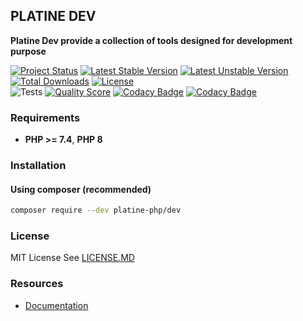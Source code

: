 ## PLATINE DEV
**Platine Dev provide a collection of tools designed for development purpose**

[![Project Status](http://opensource.box.com/badges/active.svg)](http://opensource.box.com/badges)
[![Latest Stable Version](https://poser.pugx.org/platine-php/dev/v)](https://packagist.org/packages/platine-php/dev)
[![Latest Unstable Version](https://poser.pugx.org/platine-php/dev/v/unstable)](https://packagist.org/packages/platine-php/dev)
[![Total Downloads](https://poser.pugx.org/platine-php/dev/downloads)](https://packagist.org/packages/platine-php/dev)
[![License](https://poser.pugx.org/platine-php/dev/license)](https://packagist.org/packages/platine-php/dev)  
![Tests](https://github.com/platine-php/dev/actions/workflows/ci.yml/badge.svg)
[![Quality Score](https://img.shields.io/scrutinizer/g/platine-php/dev.svg?style=flat-square)](https://scrutinizer-ci.com/g/platine-php/dev)
[![Codacy Badge](https://app.codacy.com/project/badge/Grade/03a3bd1809cc46e7baf5fa23bbbcb540)](https://app.codacy.com/gh/platine-php/dev/dashboard?utm_source=gh&utm_medium=referral&utm_content=&utm_campaign=Badge_grade)
[![Codacy Badge](https://app.codacy.com/project/badge/Coverage/03a3bd1809cc46e7baf5fa23bbbcb540)](https://app.codacy.com/gh/platine-php/dev/dashboard?utm_source=gh&utm_medium=referral&utm_content=&utm_campaign=Badge_coverage)

### Requirements 
- **PHP >= 7.4**, **PHP 8** 

### Installation
#### Using composer (recommended)
```bash
composer require --dev platine-php/dev
```

### License
MIT License See [LICENSE.MD](LICENSE.MD)


### Resources
- [Documentation](https://docs.platine-php.com/)

